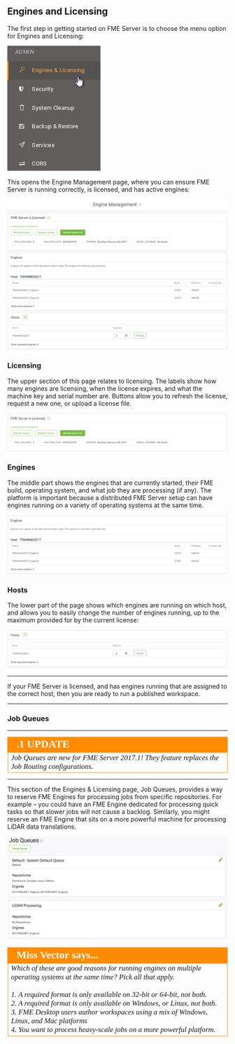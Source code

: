 ## Engines and Licensing ##

The first step in getting started on FME Server is to choose the menu option for Engines and Licensing:

![](./Images/Img1.019.EnginesLicenseMenu.png) 

This opens the Engine Management page, where you can ensure FME Server is running correctly, is licensed, and has active engines:

![](./Images/Img1.020.EnginesAndLicensing.png)

### Licensing ###

The upper section of this page relates to licensing. The labels show how many engines are licensing, when the license expires, and what the machine key and serial number are. Buttons allow you to refresh the license, request a new one, or upload a license file.

![](./Images/Img1.021.LicensingInfo.png)

### Engines ###

The middle part shows the engines that are currently started, their FME build, operating system, and what job they are processing (if any). The platform is important because a distributed FME Server setup can have engines running on a variety of operating systems at the same time.

![](./Images/Img1.022.EngineManagement.png)

### Hosts ###

The lower part of the page shows which engines are running on which host, and allows you to easily change the number of engines running, up to the maximum provided for by the current license:

![](./Images/Img1.023.HostManagement.png)

---

If your FME Server is licensed, and has engines running that are assigned to the correct host, then you are ready to run a published workspace. 

---

### Job Queues ###

---

<!--Updated Section--> 

<table style="border-spacing: 0px">
<tr>
<td style="vertical-align:middle;background-color:darkorange;border: 2px solid darkorange">
<i class="fa fa-bolt fa-lg fa-pull-left fa-fw" style="color:white;padding-right: 12px;vertical-align:text-top"></i>
<span style="color:white;font-size:x-large;font-weight: bold;font-family:serif">.1 UPDATE</span>
</td>
</tr>

<tr>
<td style="border: 1px solid darkorange">
<span style="font-family:serif; font-style:italic; font-size:larger">
Job Queues are new for FME Server 2017.1! They feature replaces the Job Routing configurations.
</span>
</td>
</tr>
</table>

---

This section of the Engines & Licensing page, Job Queues, provides a way to reserve FME Engines for processing jobs from specific repositories. For example – you could have an FME Engine dedicated for processing quick tasks so that slower jobs will not cause a backlog. Similarly, you might reserve an FME Engine that sits on a more powerful machine for processing LiDAR data translations.

![](./Images/Img1.400.JobQueues.png)


<!--Person X Says Section-->

<table style="border-spacing: 0px">
<tr>
<td style="vertical-align:middle;background-color:darkorange;border: 2px solid darkorange">
<i class="fa fa-quote-left fa-lg fa-pull-left fa-fw" style="color:white;padding-right: 12px;vertical-align:text-top"></i>
<span style="color:white;font-size:x-large;font-weight: bold;font-family:serif">Miss Vector says...</span>
</td>
</tr>

<tr>
<td style="border: 1px solid darkorange">
<span style="font-family:serif; font-style:italic; font-size:larger">
Which of these are good reasons for running engines on multiple operating systems at the same time? Pick all that apply.
<br><br>1. A required format is only available on 32-bit or 64-bit, not both.
<br>2. A required format is only available on Windows, or Linux, not both.
<br>3. FME Desktop users author workspaces using a mix of Windows, Linux, and Mac platforms
<br>4. You want to process heavy-scale jobs on a more powerful platform.
</span>
</td>
</tr>
</table>
